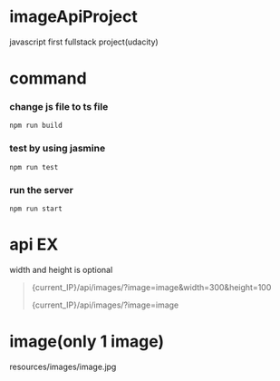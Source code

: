 # imageApiProject
javascript first fullstack project(udacity)

# command
### change js file to ts file
``` npm run build ```

### test by using jasmine
``` npm run test ```

### run the server
``` npm run start ```

# api EX

width and height is optional

> {current_IP}/api/images/?image=image&width=300&height=100
> 
> {current_IP}/api/images/?image=image

# image(only 1 image)
resources/images/image.jpg
